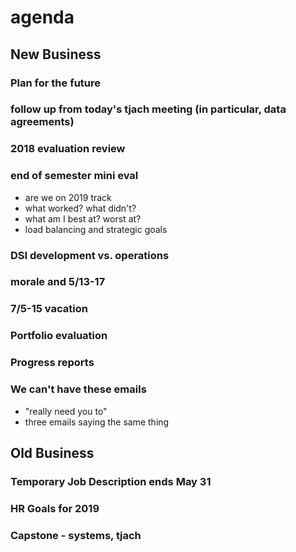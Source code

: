 # agenda

## New Business
### Plan for the future
### follow up from today's tjach meeting (in particular, data agreements)
### 2018 evaluation review
### end of semester mini eval
  * are we on 2019 track
  * what worked? what didn't?
  * what am I best at? worst at?
  * load balancing and strategic goals
### DSI development vs. operations
### morale and 5/13-17
### 7/5-15 vacation
### Portfolio evaluation
### Progress reports
### We can't have these emails
* "really need you to"
* three emails saying the same thing


## Old Business
### Temporary Job Description ends May 31
### HR Goals for 2019
### Capstone - systems, tjach
